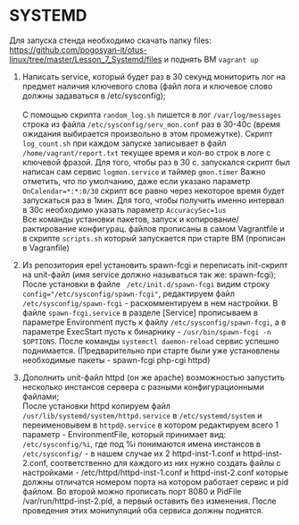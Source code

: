 # SYSTEMD

Для запуска стенда необходимо скачать папку files:<br/>
<https://github.com/pogosyan-it/otus-linux/tree/master/Lesson_7_Systemd/files>
и поднять ВМ `vagrant up`

1.  Написать service, который будет раз в 30 секунд мониторить лог на предмет наличия ключевого слова (файл лога и ключевое слово должны задаваться в /etc/sysconfig);<br/><br/>
 С помощью скрипта `random_log.sh` пишется в лог `/var/log/messages` строка из файла `/etc/sysconfig/serv_mon.conf` раз в 30-40с (время ожидания выбирается произвольно в этом промежутке). Скрипт `log_count.sh` при каждом запуске записывает в файл `/home/vagrant/report.txt` текущее время и кол-во строк в логе с ключевой фразой. Для того, чтобы раз в 30 с. запускался скрипт был написан сам сервис `logmon.service` и таймер `gmon.timer` Важно отметить, что по умолчанию, даже если указано параметр `OnCalendar=*:*:0/30` скрипт все равно через некоторое время будет запускаться раз в 1мин. Для того, чтобы получить именно интервал в 30с необходимо указать параметр `AccuracySec=1us` <br/>
 Все команды установки пакетов, запуск и копирование/рактирование конфигурац. файлов прописаны в самом Vagrantfile и в скрипте `scripts.sh` который запускается при старте ВМ (прописан в Vagranfile)
 
2. Из репозитория epel установить spawn-fcgi и переписать init-скрипт на unit-файл (имя service должно называться так же: spawn-fcgi); <br/>
После установки в файле ` /etc/init.d/spawn-fcgi` видим строку `config="/etc/sysconfig/spawn-fcgi"`, редактируем файл `/etc/sysconfig/spawn-fcgi` - раскомментируем в нем настройки. В файле `spawn-fcgi.service` в разделе [Service] прописываем в параметре Environment пусть к файлу `/etc/sysconfig/spawn-fcgi`, а в параметре ExecStart пусть к бинарнику - `/usr/bin/spawn-fcgi -n $OPTIONS`. После команды `systemctl daemon-reload` сервис успешно поднимается. (Предварительно при старте были уже установлены необходимые пакеты -  spawn-fcgi php-cgi httpd)

3. Дополнить unit-файл httpd (он же apache) возможностью запустить несколько инстансов сервера с разными конфигурационными файлами; <br/>
После установки httpd копируем файл `/usr/lib/systemd/system/httpd.service` в `/etc/systemd/system` и переименовывем в `httpd@.service` в котором редактируем всего 1 параметр  - EnvironmentFile, который принимает вид: `/etc/sysconfig/%i`, где под %i понимаются имена инстансов в `/etc/sysconfig/`  - в нашем случае их 2           httpd-inst-1.conf и httpd-inst-2.conf, соответственно для каждого из них нужно создать файлы с настройками  - /etc/httpd/httpd-inst-1.conf и httpd-inst-2.conf которые должны отличатся номером порта на котором работает сервис и pid файлом. Во второй можно прописать порт 8080 и PidFile /var/run/httpd-inst-2.pid, а первый оставить без изменения. После проведения этих монипуляций оба сервиса должны поднятся.
